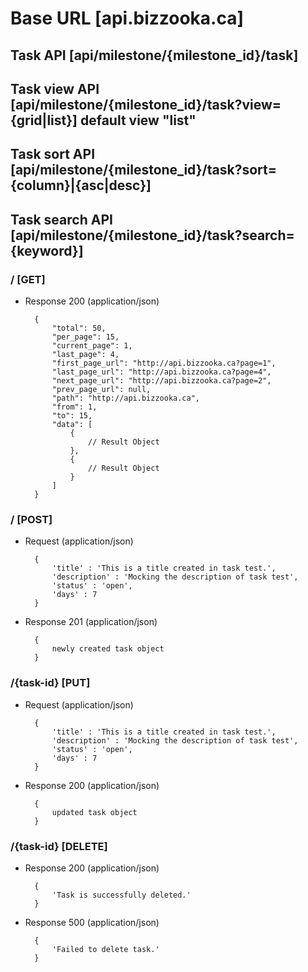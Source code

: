 # Base URL [api.bizzooka.ca]

## Task API [api/milestone/{milestone_id}/task]

## Task view API [api/milestone/{milestone_id}/task?view={grid|list}] default view "list"

## Task sort API [api/milestone/{milestone_id}/task?sort={column}|{asc|desc}]

## Task search API [api/milestone/{milestone_id}/task?search={keyword}]

### / [GET]

+ Response 200 (application/json)

        {
            "total": 50,
            "per_page": 15,
            "current_page": 1,
            "last_page": 4,
            "first_page_url": "http://api.bizzooka.ca?page=1",
            "last_page_url": "http://api.bizzooka.ca?page=4",
            "next_page_url": "http://api.bizzooka.ca?page=2",
            "prev_page_url": null,
            "path": "http://api.bizzooka.ca",
            "from": 1,
            "to": 15,
            "data": [
                {
                    // Result Object
                },
                {
                    // Result Object
                }
            ]
        }

### / [POST]

+ Request (application/json)

        {
            'title' : 'This is a title created in task test.',
            'description' : 'Mocking the description of task test',
            'status' : 'open',
            'days' : 7
        }

+ Response 201 (application/json)

        {
            newly created task object
        }

### /{task-id} [PUT]

+ Request (application/json)

        {
            'title' : 'This is a title created in task test.',
            'description' : 'Mocking the description of task test',
            'status' : 'open',
            'days' : 7
        }

+ Response 200 (application/json)

        {
            updated task object
        }

### /{task-id} [DELETE]

+ Response 200 (application/json)

        {
            'Task is successfully deleted.'
        }

+ Response 500 (application/json)

        {
            'Failed to delete task.'
        }
